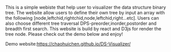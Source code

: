 This is a simple webiste that help user to visualizer the data structure binary tree. The website allow users to define their own tree by input an array with the following [node,leftchid,rightchid,node,leftchid,right...etc]. Users can also choose different tree traversal DPS-preorder,inorder,postorder and breadth first search. This website is build by react and D3js for render the tree node.  Please check out the demo below and enjoy!

Demo website:https://chaohuichen.github.io/DS-Visualizer/
